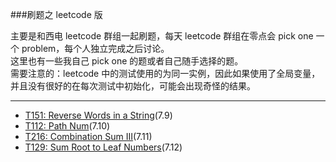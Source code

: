 ###刷题之 leetcode 版   

主要是和西电 leetcode 群组一起刷题，每天 leetcode 群组在零点会 pick one 一个 problem，每个人独立完成之后讨论。  
这里也有一些我自己 pick one 的题或者自己随手选择的题。  
需要注意的：leetcode 中的测试使用的为同一实例，因此如果使用了全局变量，并且没有很好的在每次测试中初始化，可能会出现奇怪的结果。  

---

-  [T151: Reverse Words in a String](https://leetcode.com/problems/reverse-words-in-a-string/)(7.9)
-  [T112: Path Num](https://leetcode.com/problems/path-sum/)(7.10)
-  [T216: Combination Sum III](https://leetcode.com/problems/combination-sum-iii/)(7.11)
-  [T129: Sum Root to Leaf Numbers](https://leetcode.com/problems/sum-root-to-leaf-numbers/)(7.12)

